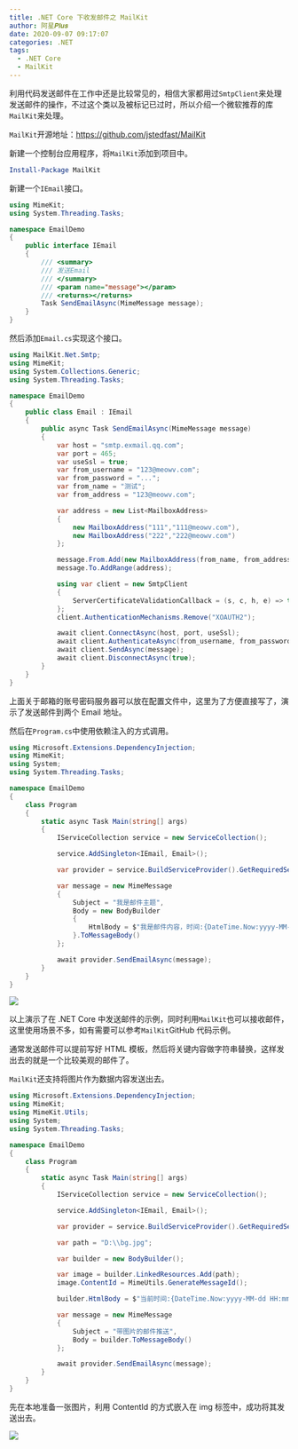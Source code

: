```yaml
---
title: .NET Core 下收发邮件之 MailKit
author: 阿星𝑷𝒍𝒖𝒔
date: 2020-09-07 09:17:07
categories: .NET
tags:
  - .NET Core
  - MailKit
---
```


利用代码发送邮件在工作中还是比较常见的，相信大家都用过`SmtpClient`来处理发送邮件的操作，不过这个类以及被标记已过时，所以介绍一个微软推荐的库`MailKit`来处理。

`MailKit`开源地址：<https://github.com/jstedfast/MailKit>

新建一个控制台应用程序，将`MailKit`添加到项目中。

```PowerShell
Install-Package MailKit
```

新建一个`IEmail`接口。

```csharp
using MimeKit;
using System.Threading.Tasks;

namespace EmailDemo
{
    public interface IEmail
    {
        /// <summary>
        /// 发送Email
        /// </summary>
        /// <param name="message"></param>
        /// <returns></returns>
        Task SendEmailAsync(MimeMessage message);
    }
}
```

然后添加`Email.cs`实现这个接口。

```csharp
using MailKit.Net.Smtp;
using MimeKit;
using System.Collections.Generic;
using System.Threading.Tasks;

namespace EmailDemo
{
    public class Email : IEmail
    {
        public async Task SendEmailAsync(MimeMessage message)
        {
            var host = "smtp.exmail.qq.com";
            var port = 465;
            var useSsl = true;
            var from_username = "123@meowv.com";
            var from_password = "...";
            var from_name = "测试";
            var from_address = "123@meowv.com";

            var address = new List<MailboxAddress>
            {
                new MailboxAddress("111","111@meowv.com"),
                new MailboxAddress("222","222@meowv.com")
            };

            message.From.Add(new MailboxAddress(from_name, from_address));
            message.To.AddRange(address);

            using var client = new SmtpClient
            {
                ServerCertificateValidationCallback = (s, c, h, e) => true
            };
            client.AuthenticationMechanisms.Remove("XOAUTH2");

            await client.ConnectAsync(host, port, useSsl);
            await client.AuthenticateAsync(from_username, from_password);
            await client.SendAsync(message);
            await client.DisconnectAsync(true);
        }
    }
}
```

上面关于邮箱的账号密码服务器可以放在配置文件中，这里为了方便直接写了，演示了发送邮件到两个 Email 地址。

然后在`Program.cs`中使用依赖注入的方式调用。

```csharp
using Microsoft.Extensions.DependencyInjection;
using MimeKit;
using System;
using System.Threading.Tasks;

namespace EmailDemo
{
    class Program
    {
        static async Task Main(string[] args)
        {
            IServiceCollection service = new ServiceCollection();

            service.AddSingleton<IEmail, Email>();

            var provider = service.BuildServiceProvider().GetRequiredService<IEmail>();

            var message = new MimeMessage
            {
                Subject = "我是邮件主题",
                Body = new BodyBuilder
                {
                    HtmlBody = $"我是邮件内容，时间:{DateTime.Now:yyyy-MM-dd HH:mm:ss}"
                }.ToMessageBody()
            };

            await provider.SendEmailAsync(message);
        }
    }
}
```

![ ](/images/dotnet/mailkit-01.png)

以上演示了在 .NET Core 中发送邮件的示例，同时利用`MailKit`也可以接收邮件，这里使用场景不多，如有需要可以参考`MailKit`GitHub 代码示例。

通常发送邮件可以提前写好 HTML 模板，然后将关键内容做字符串替换，这样发出去的就是一个比较美观的邮件了。

`MailKit`还支持将图片作为数据内容发送出去。

```csharp
using Microsoft.Extensions.DependencyInjection;
using MimeKit;
using MimeKit.Utils;
using System;
using System.Threading.Tasks;

namespace EmailDemo
{
    class Program
    {
        static async Task Main(string[] args)
        {
            IServiceCollection service = new ServiceCollection();

            service.AddSingleton<IEmail, Email>();

            var provider = service.BuildServiceProvider().GetRequiredService<IEmail>();

            var path = "D:\\bg.jpg";

            var builder = new BodyBuilder();

            var image = builder.LinkedResources.Add(path);
            image.ContentId = MimeUtils.GenerateMessageId();

            builder.HtmlBody = $"当前时间:{DateTime.Now:yyyy-MM-dd HH:mm:ss} <img src=\"cid:{image.ContentId}\"/>";

            var message = new MimeMessage
            {
                Subject = "带图片的邮件推送",
                Body = builder.ToMessageBody()
            };

            await provider.SendEmailAsync(message);
        }
    }
}
```

先在本地准备一张图片，利用 ContentId 的方式嵌入在 img 标签中，成功将其发送出去。

![ ](/images/dotnet/mailkit-02.png)
